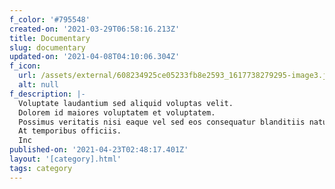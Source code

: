 ```yaml
---
f_color: '#795548'
created-on: '2021-03-29T06:58:16.213Z'
title: Documentary
slug: documentary
updated-on: '2021-04-08T04:10:06.304Z'
f_icon:
  url: /assets/external/608234925ce05233fb8e2593_1617738279295-image3.jpg
  alt: null
f_description: |-
  Voluptate laudantium sed aliquid voluptas velit.
  Dolorem id maiores voluptatem et voluptatem.
  Possimus veritatis nisi eaque vel sed eos consequatur blanditiis natus.
  At temporibus officiis.
  Inc
published-on: '2021-04-23T02:48:17.401Z'
layout: '[category].html'
tags: category
---
```



